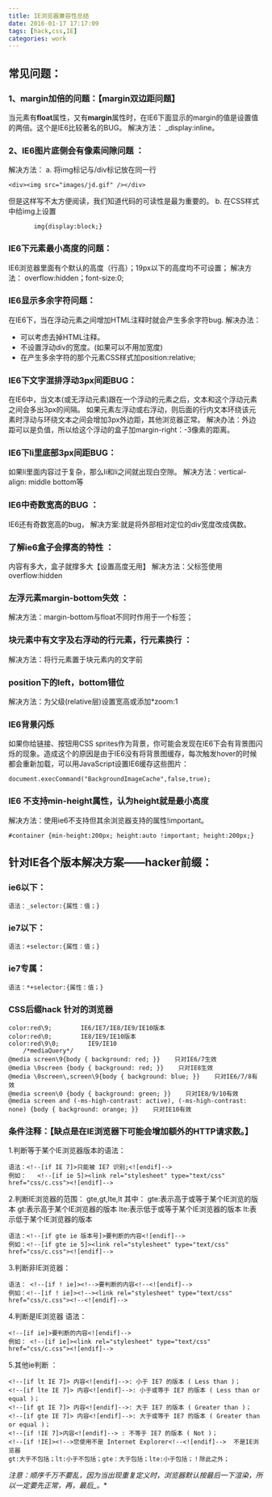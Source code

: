 ```yaml
---
title: IE浏览器兼容性总结
date: 2016-01-17 17:17:09
tags: [hack,css,IE]
categories: work
---
```


## 常见问题：
### 1、margin加倍的问题：【margin双边距问题】
当元素有**float**属性，又有**margin**属性时，在IE6下面显示的margin的值是设置值的两倍。这个是IE6比较著名的BUG。
解决方法： _display:inline。

<!-- more -->

### 2、IE6图片底侧会有像素间隙问题 ：
解决方法：
a. 将img标记与/div标记放在同一行
```
<div><img src="images/jd.gif" /></div>
```
但是这样写不太方便阅读，我们知道代码的可读性是最为重要的。
b. 在CSS样式中给img上设置
```
       img{display:block;}
```

### IE6下元素最小高度的问题：
IE6浏览器里面有个默认的高度（行高）；19px以下的高度均不可设置；
解决方法：
overflow:hidden；font-size:0;

### IE6显示多余字符问题：
在IE6下，当在浮动元素之间增加HTML注释时就会产生多余字符bug.
解决办法：
- 可以考虑去掉HTML注释。
- 不设置浮动div的宽度。(如果可以不用加宽度)
- 在产生多余字符的那个元素CSS样式加position:relative;

### IE6下文字混排浮动3px间距BUG：
在IE6中，当文本(或无浮动元素)跟在一个浮动的元素之后，文本和这个浮动元素之间会多出3px的间隔。
如果元素左浮动或右浮动，则后面的行内文本环绕该元素时浮动与环绕文本之间会增加3px外边距，其他浏览器正常。
解决办法：外边距可以是负值，所以给这个浮动的盒子加margin-right：-3像素的距离。

### IE6下li里底部3px间距BUG：
如果li里面内容过于复杂，那么li和li之间就出现白空隙。
解决方法：vertical-align: middle  bottom等

### IE6中**奇数**宽高的BUG ：
IE6还有奇数宽高的bug，
解决方案:就是将外部相对定位的div宽度改成偶数。

### 了解ie6盒子会撑高的特性 ：
内容有多大，盒子就撑多大【设置高度无用】
解决方法：父标签使用overflow:hidden

### 左浮元素margin-bottom失效 ：
解决方法：margin-bottom与float不同时作用于一个标签；

### 块元素中有文字及右浮动的行元素，行元素换行 ：
解决方法：将行元素置于块元素内的文字前

### position下的left，bottom错位
解决方法：为父级(relative层)设置宽高或添加*zoom:1

### IE6背景闪烁
如果你给链接、按钮用CSS sprites作为背景，你可能会发现在IE6下会有背景图闪烁的现象。造成这个的原因是由于IE6没有将背景图缓存，每次触发hover的时候都会重新加载，可以用JavaScript设置IE6缓存这些图片：
```
document.execCommand("BackgroundImageCache",false,true);
```
### IE6 不支持min-height属性，认为height就是最小高度
解决方法：使用ie6不支持但其余浏览器支持的属性!important。
```
#container {min-height:200px; height:auto !important; height:200px;}
```

## 针对IE各个版本解决方案——hacker前缀：
### ie6以下：
    语法：_selector:{属性：值；}
### ie7以下：
    语法：+selector:{属性：值；}
### ie7专属：
    语法：*+selector:{属性：值；}
### CSS后缀hack        针对的浏览器
```
color:red\9;        IE6/IE7/IE8/IE9/IE10版本
color:red\0;        IE8/IE9/IE10版本
color:red\9\0;        IE9/IE10
    /*mediaQuery*/
@media screen\9{body { background: red; }}    只对IE6/7生效
@media \0screen {body { background: red; }}    只对IE8生效
@media \0screen\,screen\9{body { background: blue; }}    只对IE6/7/8有效
@media screen\0 {body { background: green; }}    只对IE8/9/10有效
@media screen and (-ms-high-contrast: active), (-ms-high-contrast: none) {body { background: orange; }}    只对IE10有效
```
### 条件注释：【缺点是在IE浏览器下可能会增加额外的HTTP请求数。】
1.判断等于某个IE浏览器版本的语法：
```
语法：<!--[if IE 7]>只能被 IE7 识别;<![endif]-->
例如：   <!--[if ie 5]><link rel="stylesheet" type="text/css" href="css/c.css"><![endif]-->
```
2.判断IE浏览器的范围：
gte,gt,lte,lt
其中： gte:表示高于或等于某个IE浏览的版本 gt:表示高于某个IE浏览器的版本
                    lte:表示低于或等于某个IE浏览器的版本 lt:表示低于某个IE浏览器的版本
```
语法：<!--[if gte ie 版本号]>要判断的内容<![endif]-->
例如：<!--[if gte ie 5]><link rel="stylesheet" type="text/css" href="css/c.css"><![endif]-->
```
3.判断非IE浏览器：
```
语法： <!--[if ! ie]><!-->要判断的内容<!--<![endif]-->
例如：<!--[if ! ie]><!--><link rel="stylesheet" type="text/css" href="css/c.css"><!--<![endif]-->
```
4.判断是IE浏览器 语法：
```
<!--[if ie]>要判断的内容<![endif]-->
例如： <!--[if ie]><link rel="stylesheet" type="text/css" href="css/c.css"><![endif]-->
```
5.其他ie判断 ：
```
<!--[if lt IE 7]> 内容<![endif]-->: 小于 IE7 的版本 ( Less than )；
<!--[if lte IE 7]> 内容<![endif]-->: 小于或等于 IE7 的版本 ( Less than or equal )；
<!--[if gt IE 7]> 内容<![endif]-->: 大于 IE7 的版本 ( Greater than )；
<!--[if gte IE 7]> 内容<![endif]-->: 大于或等于 IE7 的版本 ( Greater than or equal )；
<!--[if !IE 7]>内容<![endif]--> : 不等于 IE7 的版本 ( Not )；
<!--[if !IE]><!-->您使用不是 Internet Explorer<!--<![endif]-->  不是IE浏览器
gt:大于不包括；lt:小于不包括；gte：大于包括；lte:小于包括；！除此之外；
```

**注意：顺序千万不要乱，因为当出现重复定义时，浏览器默认按最后一下渲染，所以一定要先正常，再*，最后_。**
